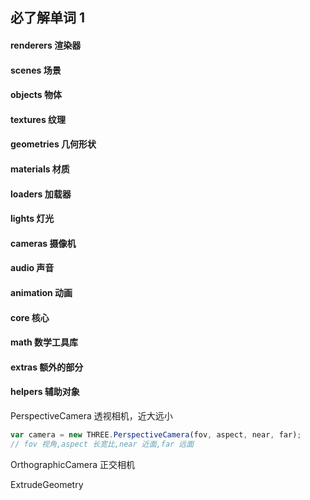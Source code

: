 ## 必了解单词 1

#### renderers 渲染器

#### scenes 场景

#### objects 物体

#### textures 纹理

#### geometries 几何形状

#### materials 材质

#### loaders 加载器

#### lights 灯光

#### cameras 摄像机

#### audio 声音

#### animation 动画

#### core 核心

#### math 数学工具库

#### extras 额外的部分

#### helpers 辅助对象

PerspectiveCamera 透视相机，近大远小

```js
var camera = new THREE.PerspectiveCamera(fov, aspect, near, far);
// fov 视角,aspect 长宽比,near 近面,far 远面
```

OrthographicCamera 正交相机

ExtrudeGeometry
